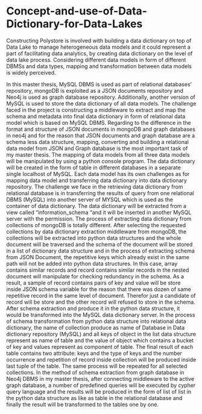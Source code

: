 # Concept-and-use-of-Data-Dictionary-for-Data-Lakes
<p>Constructing Polystore is involved with building a data dictionary on top of Data Lake to manage heterogeneous data models and it could represent a part of facilitating data analytics, by creating data dictionary on the level of data lake process. Considering different data models in form of different DBMSs and data types, mapping and transformation between data models is widely perceived.</p>
In this master thesis, MySQL DBMS is used as part of relational databases’ repository, mongoDB is exploited as a JSON documents repository and Neo4j is used as graph database repository. Additionally, another version of MySQL is used to store the data dictionary of all data models.
The challenge faced in the project is constructing a middleware to extract and map the schema and metadata into final data dictionary in form of relational data model which is based on MySQL DBMS. 
Regarding to the difference in the format and structure of JSON documents in mongoDB and graph databases in neo4j and for the reason that JSON documents and graph database are a schema less data structure, mapping, converting and building a relational data model from JSON and Graph database is the most important task of my master thesis. The mapping of data models from all three data models will be manipulated by using a python console program. The data dictionary will be created in the form of table in different databases in a separate single localhost of MySQL. Each data model has its own challenges as for mapping data model and transferring data dictionary into data dictionary repository.
The challenge we face in the retrieving data dictionary from relational database is in transferring the results of query from one relational DBMS (MySQL) into another server of MYSQL which is used as the container of data dictionary. The data dictionary will be extracted from a view called “information_schema “and it will be inserted in another MySQL server with the permission.
The process of extracting data dictionary from collections of mongoDB is totally different. After selecting the requested collections by data dictionary extraction middleware from mongoDB, the collections will be extracted into python data structures and the whole document will be traversed and the schema of the document will be stored in a list of dictionary data structure and in the process of extracting schema from JSON Document, the repetitive keys which already exist in the same path will not be added into python data structures. In this case, array contains similar records and record contains similar records in the nested document will manipulate for checking redundancy in the schema. 
As a result, a sample of record contains pairs of key and value will be store inside JSON schema variable for the reason that there was dozen of same repetitive record in the same level of document. Therefor just a candidate of record will be store and the other record will refused to store in the schema.
After schema extraction and produce it in the python data structure, it would be transformed into the MySQL data dictionary server. In the process of schema transformation from python data structure into relational data dictionary, the name of collection produce as name of Database in Data dictionary repository (MySQL) and all keys of object in the list data structure represent as name of table and the value of object which contains a bucket of key and values represent as component of table. The final result of each table contains two attribute: keys and the type of keys and the number occurrence and repetition of record inside collection will be produced inside last tuple of the table. The same process will be repeated for all selected collections.
In the method of schema extraction from graph database in Neo4j DBMS in my master thesis, after connecting middleware to the active graph database, a number of predefined queries will be executed by cypher query language and the results will be produced in the form of list of list in the python data structure as like as table in the relational database and finally the result will be transformed to the tables one by one.
